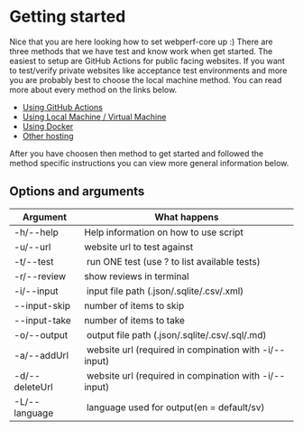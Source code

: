# Getting started

Nice that you are here looking how to set webperf-core up :)
There are three methods that we have test and know work when get started.
The easiest to setup are GitHub Actions for public facing websites.
If you want to test/verify private websites like acceptance test environments and more you are probably best to choose the local machine method.
You can read more about every method on the links below.

- [Using GitHub Actions](getting-started-github-actions.md)
- [Using Local Machine / Virtual Machine](getting-started-local.md)
- [Using Docker](getting-started-docker.md)
- [Other hosting](getting-started-others.md)

After you have choosen then method to get started and followed the method specific instructions 
you can view more general information below.

## Options and arguments
|Argument|What happens|
|---|---|
| -h/--help | Help information on how to use script |
| -u/--url <site url> | website url to test against |
| -t/--test <test number> | run ONE test (use ? to list available tests) |
| -r/--review | show reviews in terminal |
| -i/--input <file path> | input file path (.json/.sqlite/.csv/.xml) |
| --input-skip <number> | number of items to skip |
| --input-take <number> | number of items to take |
| -o/--output <file path> | output file path (.json/.sqlite/.csv/.sql/.md) |
| -a/--addUrl <site url> | website url (required in compination with -i/--input) |
| -d/--deleteUrl <site url> | website url (required in compination with -i/--input) |
| -L/--language <lang code> | language used for output(en = default/sv) |
